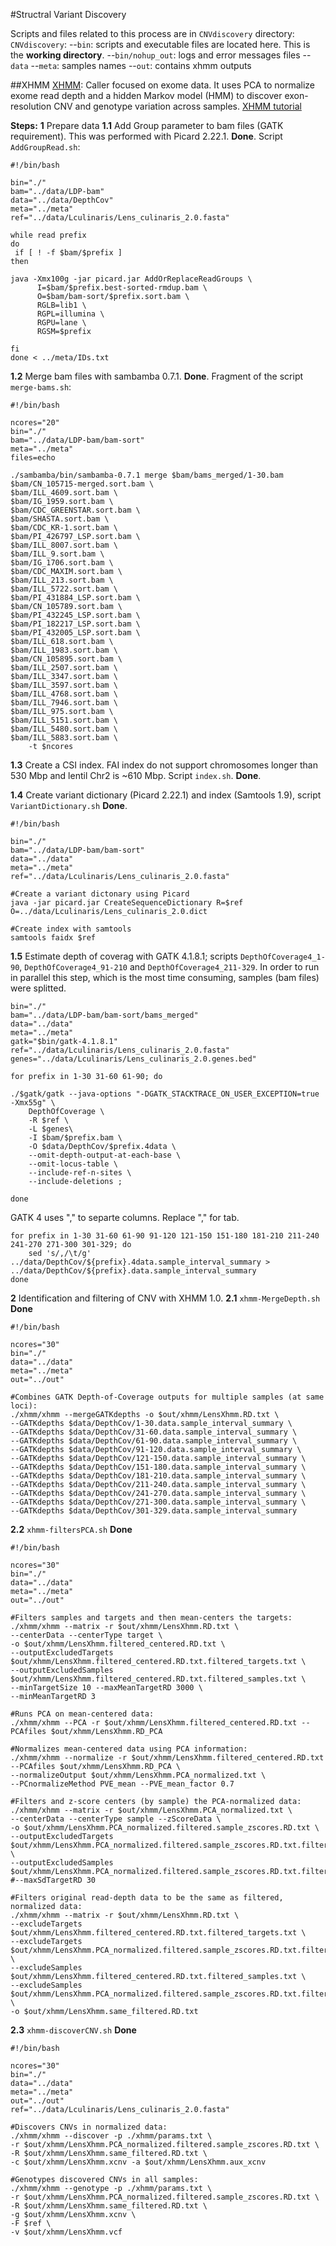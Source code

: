 #Structral Variant Discovery

Scripts and files related to this process are in ``CNVdiscovery`` directory:
``CNVdiscovery``:
--``bin``: scripts and executable files are located here. This is the **working directory**.
--``bin/nohup_out``: logs and error messages files
--``data``
--``meta``: samples names
--``out``: contains xhmm outputs

##XHMM
 [XHMM](https://www.sciencedirect.com/science/article/pii/S000292971200417X?via%3Dihub): Caller focused on exome data. It uses PCA to normalize exome read depth and a hidden Markov model (HMM) to discover exon-resolution CNV and genotype variation across samples.
 [XHMM tutorial](https://www.ncbi.nlm.nih.gov/pmc/articles/PMC4065038/)

**Steps:**
**1** Prepare data
**1.1** Add Group parameter to bam files (GATK requirement). This was performed with Picard 2.22.1. **Done**.
Script `AddGroupRead.sh`:
```
#!/bin/bash
 
bin="./"
bam="../data/LDP-bam"
data="../data/DepthCov"
meta="../meta"
ref="../data/Lculinaris/Lens_culinaris_2.0.fasta"

while read prefix
do
 if [ ! -f $bam/$prefix ]
then

java -Xmx100g -jar picard.jar AddOrReplaceReadGroups \
      I=$bam/$prefix.best-sorted-rmdup.bam \
      O=$bam/bam-sort/$prefix.sort.bam \
      RGLB=lib1 \
      RGPL=illumina \
      RGPU=lane \
      RGSM=$prefix

fi
done < ../meta/IDs.txt
```

**1.2**  Merge bam files with sambamba 0.7.1. **Done**. 
Fragment of the script `merge-bams.sh`:
```
#!/bin/bash

ncores="20"
bin="./"
bam="../data/LDP-bam/bam-sort"
meta="../meta"
files=echo

./sambamba/bin/sambamba-0.7.1 merge	$bam/bams_merged/1-30.bam $bam/CN_105715-merged.sort.bam \
$bam/ILL_4609.sort.bam \
$bam/IG_1959.sort.bam \
$bam/CDC_GREENSTAR.sort.bam \
$bam/SHASTA.sort.bam \
$bam/CDC_KR-1.sort.bam \
$bam/PI_426797_LSP.sort.bam \
$bam/ILL_8007.sort.bam \
$bam/ILL_9.sort.bam \
$bam/IG_1706.sort.bam \
$bam/CDC_MAXIM.sort.bam \
$bam/ILL_213.sort.bam \
$bam/ILL_5722.sort.bam \
$bam/PI_431884_LSP.sort.bam \
$bam/CN_105789.sort.bam \
$bam/PI_432245_LSP.sort.bam \
$bam/PI_182217_LSP.sort.bam \
$bam/PI_432005_LSP.sort.bam \
$bam/ILL_618.sort.bam \
$bam/ILL_1983.sort.bam \
$bam/CN_105895.sort.bam \
$bam/ILL_2507.sort.bam \
$bam/ILL_3347.sort.bam \
$bam/ILL_3597.sort.bam \
$bam/ILL_4768.sort.bam \
$bam/ILL_7946.sort.bam \
$bam/ILL_975.sort.bam \
$bam/ILL_5151.sort.bam \
$bam/ILL_5480.sort.bam \
$bam/ILL_5883.sort.bam \
	-t $ncores
```

**1.3** Create a CSI index. FAI index do not support chromosomes longer than 530 Mbp and lentil Chr2 is ~610 Mbp. Script ``index.sh``.
**Done**.

**1.4** Create variant dictionary (Picard 2.22.1) and index (Samtools 1.9),  script ``VariantDictionary.sh`` **Done**.
```
#!/bin/bash
 
bin="./"
bam="../data/LDP-bam/bam-sort"
data="../data"
meta="../meta"
ref="../data/Lculinaris/Lens_culinaris_2.0.fasta"

#Create a variant dictonary using Picard
java -jar picard.jar CreateSequenceDictionary R=$ref O=../data/Lculinaris/Lens_culinaris_2.0.dict

#Create index with samtools
samtools faidx $ref
```

**1.5** Estimate depth of coverag with GATK 4.1.8.1; scripts ``DepthOfCoverage4_1-90``, ``DepthOfCoverage4_91-210`` and ``DepthOfCoverage4_211-329``. 
In order to run in parallel this step, which is the most time consuming,   samples (bam files) were splitted. 
  
```
bin="./"
bam="../data/LDP-bam/bam-sort/bams_merged"
data="../data"
meta="../meta"
gatk="$bin/gatk-4.1.8.1"
ref="../data/Lculinaris/Lens_culinaris_2.0.fasta"
genes="../data/Lculinaris/Lens_culinaris_2.0.genes.bed"

for prefix in 1-30 31-60 61-90; do

./$gatk/gatk --java-options "-DGATK_STACKTRACE_ON_USER_EXCEPTION=true -Xmx55g" \
	DepthOfCoverage \
	-R $ref \
    -L $genes\
    -I $bam/$prefix.bam \
    -O $data/DepthCov/$prefix.4data \
    --omit-depth-output-at-each-base \
    --omit-locus-table \
    --include-ref-n-sites \
    --include-deletions ;

done 
```

GATK 4 uses "," to separte columns. Replace "," for tab. 
```
for prefix in 1-30 31-60 61-90 91-120 121-150 151-180 181-210 211-240 241-270 271-300 301-329; do
	sed 's/,/\t/g' ../data/DepthCov/${prefix}.4data.sample_interval_summary > ../data/DepthCov/${prefix}.data.sample_interval_summary
done
```


**2** Identification and filtering of CNV with XHMM 1.0.
**2.1** `xhmm-MergeDepth.sh` **Done**
```
#!/bin/bash
 
ncores="30"
bin="./"
data="../data"
meta="../meta"
out="../out"

#Combines GATK Depth-of-Coverage outputs for multiple samples (at same loci):
./xhmm/xhmm --mergeGATKdepths -o $out/xhmm/LensXhmm.RD.txt \
--GATKdepths $data/DepthCov/1-30.data.sample_interval_summary \
--GATKdepths $data/DepthCov/31-60.data.sample_interval_summary \
--GATKdepths $data/DepthCov/61-90.data.sample_interval_summary \
--GATKdepths $data/DepthCov/91-120.data.sample_interval_summary \
--GATKdepths $data/DepthCov/121-150.data.sample_interval_summary \
--GATKdepths $data/DepthCov/151-180.data.sample_interval_summary \
--GATKdepths $data/DepthCov/181-210.data.sample_interval_summary \
--GATKdepths $data/DepthCov/211-240.data.sample_interval_summary \
--GATKdepths $data/DepthCov/241-270.data.sample_interval_summary \
--GATKdepths $data/DepthCov/271-300.data.sample_interval_summary \
--GATKdepths $data/DepthCov/301-329.data.sample_interval_summary

```
**2.2** `xhmm-filtersPCA.sh` **Done**
```
#!/bin/bash
 
ncores="30"
bin="./"
data="../data"
meta="../meta"
out="../out"

#Filters samples and targets and then mean-centers the targets:
./xhmm/xhmm --matrix -r $out/xhmm/LensXhmm.RD.txt \
--centerData --centerType target \
-o $out/xhmm/LensXhmm.filtered_centered.RD.txt \
--outputExcludedTargets $out/xhmm/LensXhmm.filtered_centered.RD.txt.filtered_targets.txt \
--outputExcludedSamples $out/xhmm/LensXhmm.filtered_centered.RD.txt.filtered_samples.txt \
--minTargetSize 10 --maxMeanTargetRD 3000 \
--minMeanTargetRD 3

#Runs PCA on mean-centered data:
./xhmm/xhmm --PCA -r $out/xhmm/LensXhmm.filtered_centered.RD.txt --PCAfiles $out/xhmm/LensXhmm.RD_PCA

#Normalizes mean-centered data using PCA information:
./xhmm/xhmm --normalize -r $out/xhmm/LensXhmm.filtered_centered.RD.txt --PCAfiles $out/xhmm/LensXhmm.RD_PCA \
--normalizeOutput $out/xhmm/LensXhmm.PCA_normalized.txt \
--PCnormalizeMethod PVE_mean --PVE_mean_factor 0.7

#Filters and z-score centers (by sample) the PCA-normalized data:
./xhmm/xhmm --matrix -r $out/xhmm/LensXhmm.PCA_normalized.txt \
--centerData --centerType sample --zScoreData \
-o $out/xhmm/LensXhmm.PCA_normalized.filtered.sample_zscores.RD.txt \
--outputExcludedTargets $out/xhmm/LensXhmm.PCA_normalized.filtered.sample_zscores.RD.txt.filtered_targets.txt \
--outputExcludedSamples $out/xhmm/LensXhmm.PCA_normalized.filtered.sample_zscores.RD.txt.filtered_samples.txt 
#--maxSdTargetRD 30

#Filters original read-depth data to be the same as filtered, normalized data:
./xhmm/xhmm --matrix -r $out/xhmm/LensXhmm.RD.txt \
--excludeTargets $out/xhmm/LensXhmm.filtered_centered.RD.txt.filtered_targets.txt \
--excludeTargets $out/xhmm/LensXhmm.PCA_normalized.filtered.sample_zscores.RD.txt.filtered_targets.txt \
--excludeSamples $out/xhmm/LensXhmm.filtered_centered.RD.txt.filtered_samples.txt \
--excludeSamples $out/xhmm/LensXhmm.PCA_normalized.filtered.sample_zscores.RD.txt.filtered_samples.txt \
-o $out/xhmm/LensXhmm.same_filtered.RD.txt

```

**2.3** `xhmm-discoverCNV.sh` **Done**
```
#!/bin/bash
 
ncores="30"
bin="./"
data="../data"
meta="../meta"
out="../out"
ref="../data/Lculinaris/Lens_culinaris_2.0.fasta"

#Discovers CNVs in normalized data:
./xhmm/xhmm --discover -p ./xhmm/params.txt \
-r $out/xhmm/LensXhmm.PCA_normalized.filtered.sample_zscores.RD.txt \
-R $out/xhmm/LensXhmm.same_filtered.RD.txt \
-c $out/xhmm/LensXhmm.xcnv -a $out/xhmm/LensXhmm.aux_xcnv

#Genotypes discovered CNVs in all samples:
./xhmm/xhmm --genotype -p ./xhmm/params.txt \
-r $out/xhmm/LensXhmm.PCA_normalized.filtered.sample_zscores.RD.txt \
-R $out/xhmm/LensXhmm.same_filtered.RD.txt \
-g $out/xhmm/LensXhmm.xcnv \
-F $ref \
-v $out/xhmm/LensXhmm.vcf
```


